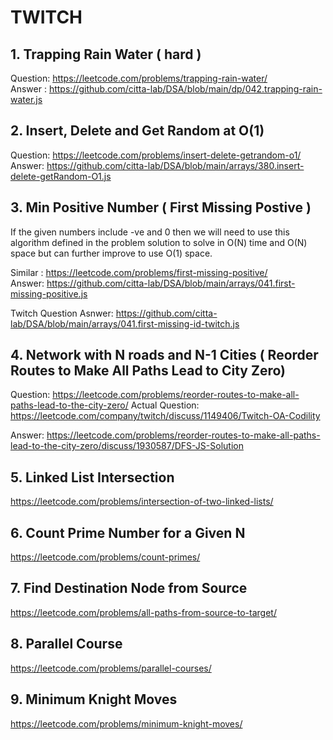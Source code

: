 # TWITCH 

## 1. Trapping Rain Water ( hard )
Question: https://leetcode.com/problems/trapping-rain-water/  
Answer : https://github.com/citta-lab/DSA/blob/main/dp/042.trapping-rain-water.js 

## 2. Insert, Delete and Get Random at O(1)
Question: https://leetcode.com/problems/insert-delete-getrandom-o1/    
Answer: https://github.com/citta-lab/DSA/blob/main/arrays/380.insert-delete-getRandom-O1.js 

## 3. Min Positive Number ( First Missing Postive )
If the given numbers include -ve and 0 then we will need to use this algorithm defined in the problem solution to solve 
in O(N) time and O(N) space but can further improve to use O(1) space.  

Similar : https://leetcode.com/problems/first-missing-positive/   
Answer: https://github.com/citta-lab/DSA/blob/main/arrays/041.first-missing-positive.js

Twitch Question Asnwer: https://github.com/citta-lab/DSA/blob/main/arrays/041.first-missing-id-twitch.js


## 4. Network with N roads and N-1 Cities ( Reorder Routes to Make All Paths Lead to City Zero)
Question: https://leetcode.com/problems/reorder-routes-to-make-all-paths-lead-to-the-city-zero/ 
Actual Question: https://leetcode.com/company/twitch/discuss/1149406/Twitch-OA-Codility   

Answer: https://leetcode.com/problems/reorder-routes-to-make-all-paths-lead-to-the-city-zero/discuss/1930587/DFS-JS-Solution

## 5. Linked List Intersection 
https://leetcode.com/problems/intersection-of-two-linked-lists/

## 6. Count Prime Number for a Given N
https://leetcode.com/problems/count-primes/

## 7. Find Destination Node from Source 
https://leetcode.com/problems/all-paths-from-source-to-target/ 

## 8. Parallel Course 
https://leetcode.com/problems/parallel-courses/ 

## 9. Minimum Knight Moves 
https://leetcode.com/problems/minimum-knight-moves/ 
